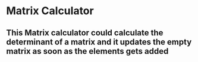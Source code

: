 # Matrix Calculator
## This Matrix calculator could calculate the determinant of a matrix and it updates the empty matrix as soon as the elements gets added